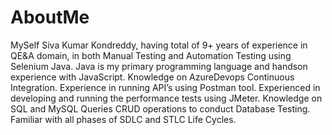 # AboutMe
MySelf Siva Kumar Kondreddy, having total of 9+ years of experience in QE&A domain, in both Manual Testing and Automation Testing using Selenium Java.
Java is my primary programming language and handson experience with JavaScript.
Knowledge on AzureDevops Continuous Integration.
Experience in running API’s using Postman tool.
Experienced in developing and running the performance tests using JMeter.
Knowledge on SQL and MySQL Queries CRUD operations to conduct Database Testing.
Familiar with all phases of SDLC and STLC Life Cycles.
